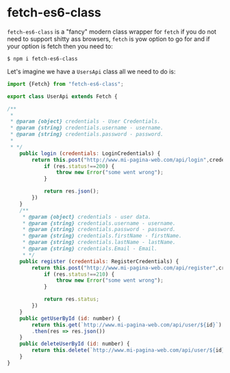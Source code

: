 # fetch-es6-class

`fetch-es6-class` is a "fancy" modern class wrapper for `fetch` if you do not need to support shitty ass browsers, `fetch` is yow option to go for and if your option is fetch then you need to:

```shell
$ npm i fetch-es6-class
```

Let's imagine we have a `UsersApi` class all we need to do is:
```javascript
import {Fetch} from "fetch-es6-class";

export class UserApi extends Fetch {

/**
 *
 * @param {object} credentials - User Credentials.
 * @param {string} credentials.username - username.
 * @param {string} credentials.password - password.
 *
 * */
    public login (credentials: LoginCredentials) {
        return this.post("http://www.mi-pagina-web.com/api/login",credentials,{"Content-Type","application/json","Accept","application/json"}).then(res => {
            if (res.status!==200) {
                throw new Error("some went wrong");
            }

            return res.json();
        })
    }
    /**
     * @param {object} credentials - user data.
     * @param {string} credentials.username - username.
     * @param {string} credentials.password - password.
     * @param {string} credentials.firstName - firstName.
     * @param {string} credentials.lastName - lastName.
     * @param {string} credentials.Email - Email.
     * */
    public register (credentials: RegisterCredentials) {
        return this.post("http://www.mi-pagina-web.com/api/register",credentials,{"Content-Type","application/json","Accept","application/json"}).then(res => {
            if (res.status!==210) {
                throw new Error("some went wrong");
            }

            return res.status;
        })
    }
    public getUserById (id: number) {
        return this.get(`http://www.mi-pagina-web.com/api/user/${id}`)
        .then(res => res.json())
    }
    public deleteUserById (id: number) {
        return this.delete(`http://www.mi-pagina-web.com/api/user/${id}`, {"Content-Type","application/json","Accept","application/json"})
    }
}
```
